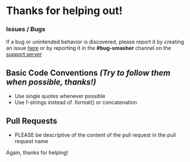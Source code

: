 # Thanks for helping out!

### Issues / Bugs
If a bug or unintended behavior is discovered, please report it by creating an issue [here](https://github.com/Iapetus11/Villager-Bot/issues) or by reporting it in the **#bug-smasher** channel on the [support server](https://discord.gg/39DwwUV)

## Basic Code Conventions *(Try to follow them when possible, thanks!)*
* Use single quotes whenever possible
* Use f-strings instead of .format() or concatenation

## Pull Requests
* PLEASE be descriptive of the content of the pull request in the pull request name

Again, thanks for helping!

